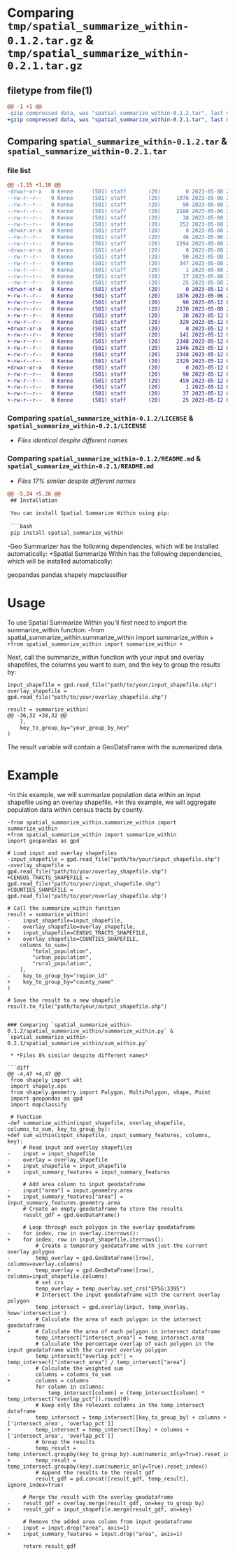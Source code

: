 # Comparing `tmp/spatial_summarize_within-0.1.2.tar.gz` & `tmp/spatial_summarize_within-0.2.1.tar.gz`

## filetype from file(1)

```diff
@@ -1 +1 @@
-gzip compressed data, was "spatial_summarize_within-0.1.2.tar", last modified: Mon May  8 23:09:43 2023, max compression
+gzip compressed data, was "spatial_summarize_within-0.2.1.tar", last modified: Fri May 12 04:21:11 2023, max compression
```

## Comparing `spatial_summarize_within-0.1.2.tar` & `spatial_summarize_within-0.2.1.tar`

### file list

```diff
@@ -1,15 +1,18 @@
-drwxr-xr-x   0 Kenne      (501) staff       (20)        0 2023-05-08 23:09:43.592262 spatial_summarize_within-0.1.2/
--rw-r--r--   0 Kenne      (501) staff       (20)     1076 2023-05-06 22:57:53.000000 spatial_summarize_within-0.1.2/LICENSE
--rw-r--r--   0 Kenne      (501) staff       (20)       90 2023-05-08 23:09:43.592158 spatial_summarize_within-0.1.2/PKG-INFO
--rw-r--r--   0 Kenne      (501) staff       (20)     2188 2023-05-06 22:57:53.000000 spatial_summarize_within-0.1.2/README.md
--rw-r--r--   0 Kenne      (501) staff       (20)       38 2023-05-08 23:09:43.592296 spatial_summarize_within-0.1.2/setup.cfg
--rw-r--r--   0 Kenne      (501) staff       (20)      252 2023-05-08 23:08:58.000000 spatial_summarize_within-0.1.2/setup.py
-drwxr-xr-x   0 Kenne      (501) staff       (20)        0 2023-05-08 23:09:43.591436 spatial_summarize_within-0.1.2/spatial_summarize_within/
--rw-r--r--   0 Kenne      (501) staff       (20)       46 2023-05-06 23:00:41.000000 spatial_summarize_within-0.1.2/spatial_summarize_within/__init__.py
--rw-r--r--   0 Kenne      (501) staff       (20)     2294 2023-05-08 23:09:21.000000 spatial_summarize_within-0.1.2/spatial_summarize_within/summarize_within.py
-drwxr-xr-x   0 Kenne      (501) staff       (20)        0 2023-05-08 23:09:43.592010 spatial_summarize_within-0.1.2/spatial_summarize_within.egg-info/
--rw-r--r--   0 Kenne      (501) staff       (20)       90 2023-05-08 23:09:43.000000 spatial_summarize_within-0.1.2/spatial_summarize_within.egg-info/PKG-INFO
--rw-r--r--   0 Kenne      (501) staff       (20)      347 2023-05-08 23:09:43.000000 spatial_summarize_within-0.1.2/spatial_summarize_within.egg-info/SOURCES.txt
--rw-r--r--   0 Kenne      (501) staff       (20)        1 2023-05-08 23:09:43.000000 spatial_summarize_within-0.1.2/spatial_summarize_within.egg-info/dependency_links.txt
--rw-r--r--   0 Kenne      (501) staff       (20)       37 2023-05-08 23:09:43.000000 spatial_summarize_within-0.1.2/spatial_summarize_within.egg-info/requires.txt
--rw-r--r--   0 Kenne      (501) staff       (20)       25 2023-05-08 23:09:43.000000 spatial_summarize_within-0.1.2/spatial_summarize_within.egg-info/top_level.txt
+drwxr-xr-x   0 Kenne      (501) staff       (20)        0 2023-05-12 04:21:11.234774 spatial_summarize_within-0.2.1/
+-rw-r--r--   0 Kenne      (501) staff       (20)     1076 2023-05-06 22:57:53.000000 spatial_summarize_within-0.2.1/LICENSE
+-rw-r--r--   0 Kenne      (501) staff       (20)       90 2023-05-12 04:21:11.234638 spatial_summarize_within-0.2.1/PKG-INFO
+-rw-r--r--   0 Kenne      (501) staff       (20)     2170 2023-05-08 23:11:41.000000 spatial_summarize_within-0.2.1/README.md
+-rw-r--r--   0 Kenne      (501) staff       (20)       38 2023-05-12 04:21:11.234817 spatial_summarize_within-0.2.1/setup.cfg
+-rw-r--r--   0 Kenne      (501) staff       (20)      329 2023-05-12 04:20:35.000000 spatial_summarize_within-0.2.1/setup.py
+drwxr-xr-x   0 Kenne      (501) staff       (20)        0 2023-05-12 04:21:11.233705 spatial_summarize_within-0.2.1/spatial_summarize_within/
+-rw-r--r--   0 Kenne      (501) staff       (20)      141 2023-05-12 03:23:32.000000 spatial_summarize_within-0.2.1/spatial_summarize_within/__init__.py
+-rw-r--r--   0 Kenne      (501) staff       (20)     2348 2023-05-12 03:51:40.000000 spatial_summarize_within-0.2.1/spatial_summarize_within/max_within.py
+-rw-r--r--   0 Kenne      (501) staff       (20)     2346 2023-05-12 03:35:04.000000 spatial_summarize_within-0.2.1/spatial_summarize_within/mean_within.py
+-rw-r--r--   0 Kenne      (501) staff       (20)     2348 2023-05-12 03:53:18.000000 spatial_summarize_within-0.2.1/spatial_summarize_within/min_within.py
+-rw-r--r--   0 Kenne      (501) staff       (20)     2329 2023-05-12 03:35:04.000000 spatial_summarize_within-0.2.1/spatial_summarize_within/sum_within.py
+drwxr-xr-x   0 Kenne      (501) staff       (20)        0 2023-05-12 04:21:11.234322 spatial_summarize_within-0.2.1/spatial_summarize_within.egg-info/
+-rw-r--r--   0 Kenne      (501) staff       (20)       90 2023-05-12 04:21:11.000000 spatial_summarize_within-0.2.1/spatial_summarize_within.egg-info/PKG-INFO
+-rw-r--r--   0 Kenne      (501) staff       (20)      459 2023-05-12 04:21:11.000000 spatial_summarize_within-0.2.1/spatial_summarize_within.egg-info/SOURCES.txt
+-rw-r--r--   0 Kenne      (501) staff       (20)        1 2023-05-12 04:21:11.000000 spatial_summarize_within-0.2.1/spatial_summarize_within.egg-info/dependency_links.txt
+-rw-r--r--   0 Kenne      (501) staff       (20)       37 2023-05-12 04:21:11.000000 spatial_summarize_within-0.2.1/spatial_summarize_within.egg-info/requires.txt
+-rw-r--r--   0 Kenne      (501) staff       (20)       25 2023-05-12 04:21:11.000000 spatial_summarize_within-0.2.1/spatial_summarize_within.egg-info/top_level.txt
```

### Comparing `spatial_summarize_within-0.1.2/LICENSE` & `spatial_summarize_within-0.2.1/LICENSE`

 * *Files identical despite different names*

### Comparing `spatial_summarize_within-0.1.2/README.md` & `spatial_summarize_within-0.2.1/README.md`

 * *Files 17% similar despite different names*

```diff
@@ -5,24 +5,26 @@
 ## Installation
 
 You can install Spatial Summarize Within using pip:
 
 ```bash
 pip install spatial_summarize_within
 ```
-Geo Summarizer has the following dependencies, which will be installed automatically:
+Spatial Summarize Within has the following dependencies, which will be installed automatically:
 
 geopandas
 pandas
 shapely
 mapclassifier
 
 # Usage
 To use Spatial Summarize Within you'll first need to import the summarize_within function:
-from spatial_summarize_within.summarize_within import summarize_within
+```
+from spatial_summarize_within import summarize_within
+```
 
 Next, call the summarize_within function with your input and overlay shapefiles, the columns you want to sum, and the key to group the results by:
 ```
 input_shapefile = gpd.read_file("path/to/your/input_shapefile.shp")
 overlay_shapefile = gpd.read_file("path/to/your/overlay_shapefile.shp")
 
 result = summarize_within(
@@ -36,32 +38,32 @@
     ],
     key_to_group_by="your_group_by_key"
 )
 ```
 The result variable will contain a GeoDataFrame with the summarized data.
 
 # Example
-In this example, we will summarize population data within an input shapefile using an overlay shapefile.
+In this example, we will aggregate population data within census tracts by county.
 
 ```
-from spatial_summarize_within.summarize_within import summarize_within
+from spatial_summarize_within import summarize_within
 import geopandas as gpd
 
 # Load input and overlay shapefiles
-input_shapefile = gpd.read_file("path/to/your/input_shapefile.shp")
-overlay_shapefile = gpd.read_file("path/to/your/overlay_shapefile.shp")
+CENSUS_TRACTS_SHAPEFILE = gpd.read_file("path/to/your/input_shapefile.shp")
+COUNTIES_SHAPEFILE = gpd.read_file("path/to/your/overlay_shapefile.shp")
 
 # Call the summarize_within function
 result = summarize_within(
-    input_shapefile=input_shapefile,
-    overlay_shapefile=overlay_shapefile,
+    input_shapefile=CENSUS_TRACTS_SHAPEFILE,
+    overlay_shapefile=COUNTIES_SHAPEFILE,
     columns_to_sum=[
         "total_population",
         "urban_population",
         "rural_population",
     ],
-    key_to_group_by="region_id"
+    key_to_group_by="county_name"
 )
 
 # Save the result to a new shapefile
 result.to_file("path/to/your/output_shapefile.shp")
 ```
```

### Comparing `spatial_summarize_within-0.1.2/spatial_summarize_within/summarize_within.py` & `spatial_summarize_within-0.2.1/spatial_summarize_within/sum_within.py`

 * *Files 8% similar despite different names*

```diff
@@ -4,47 +4,47 @@
 from shapely import wkt
 import shapely.ops
 from shapely.geometry import Polygon, MultiPolygon, shape, Point
 import geopandas as gpd
 import mapclassify
 
 # Function
-def summarize_within(input_shapefile, overlay_shapefile, columns_to_sum, key_to_group_by):
+def sum_within(input_shapefile, input_summary_features, columns, key):
     # Read input and overlay shapefiles
-    input = input_shapefile
-    overlay = overlay_shapefile
+    input_shapefile = input_shapefile
+    input_summary_features = input_summary_features
 
     # Add area column to input geodataframe
-    input["area"] = input.geometry.area
+    input_summary_features["area"] = input_summary_features.geometry.area
     # Create an empty geodataframe to store the results
     result_gdf = gpd.GeoDataFrame()
 
     # Loop through each polygon in the overlay geodataframe
-    for index, row in overlay.iterrows():
+    for index, row in input_shapefile.iterrows():
         # Create a temporary geodataframe with just the current overlay polygon
-        temp_overlay = gpd.GeoDataFrame([row], columns=overlay.columns)
+        temp_overlay = gpd.GeoDataFrame([row], columns=input_shapefile.columns)
         # set crs
         temp_overlay = temp_overlay.set_crs("EPSG:3395")
         # Intersect the input geodataframe with the current overlay polygon
         temp_intersect = gpd.overlay(input, temp_overlay, how='intersection')
-        # Calculate the area of each polygon in the intersect geodataframe
+        # Calculate the area of each polygon in intersect dataframe
         temp_intersect["intersect_area"] = temp_intersect.area
         # Calculate the percentage overlap of each polygon in the input geodataframe with the current overlay polygon
         temp_intersect["overlap_pct"] = temp_intersect["intersect_area"] / temp_intersect["area"]
         # Calculate the weighted sum
-        columns = columns_to_sum
+        columns = columns
         for column in columns:
             temp_intersect[column] = (temp_intersect[column] * temp_intersect["overlap_pct"]).round(0)
         # Keep only the relevant columns in the temp_intersect dataframe
-        temp_intersect = temp_intersect[[key_to_group_by] + columns + ['intersect_area', 'overlap_pct']]
+        temp_intersect = temp_intersect[[key] + columns + ['intersect_area', 'overlap_pct']]
         # Group the results
-        temp_result = temp_intersect.groupby(key_to_group_by).sum(numeric_only=True).reset_index()
+        temp_result = temp_intersect.groupby(key).sum(numeric_only=True).reset_index()
         # Append the results to the result gdf
         result_gdf = pd.concat([result_gdf, temp_result], ignore_index=True)
 
     # Merge the result with the overlay geodataframe
-    result_gdf = overlay.merge(result_gdf, on=key_to_group_by)
+    result_gdf = input_shapefile.merge(result_gdf, on=key)
 
     # Remove the added area column from input geodataframe
-    input = input.drop("area", axis=1)
+    input_summary_features = input.drop("area", axis=1)
 
     return result_gdf
```


